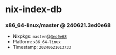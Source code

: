 # nix-index-db
### x86_64-linux/master @ 240621.3ed0e68
- Nixpkgs: `master`@[`3ed0e68`](https://github.com/NixOS/nixpkgs/commit/3ed0e6824c1a677493e86904a9f7472fcef5b46a)
- Platform: `x86_64-linux`
- Timestamp: `20240621013733`
